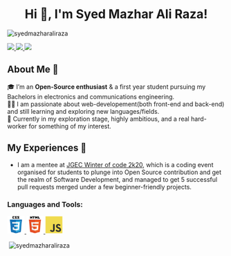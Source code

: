 <h1 align="center">Hi 👋, I'm Syed Mazhar Ali Raza!</h1>

<p align="left"> <img src="https://komarev.com/ghpvc/?username=syedmazharaliraza&label=Profile%20views&color=0e75b6&style=flat" alt="syedmazharaliraza" /> </p>

<a href="https://www.linkedin.com/in/syed-mazhar-ali-raza-4027931ba/">
  <img  width="24px" src="https://cdn.jsdelivr.net/npm/simple-icons@v3/icons/linkedin.svg"/> 
</a> 
<a href="https://twitter.com/110Syedmazhar">
  <img  width="26px" src="https://cdn.jsdelivr.net/npm/simple-icons@v3/icons/twitter.svg" />
</a>
<a href="mailto:mazharali.raza11@gmail.com">
  <img width="26px" src="https://cdn.jsdelivr.net/npm/simple-icons@v3/icons/gmail.svg" />
</a>

## About Me 🚀
🎓 I’m an **Open-Source enthusiast** & a first year student pursuing my Bachelors in electronics and communications engineering. </br>
👨‍💻  I am passionate about web-developement(both front-end and back-end) and still learning and exploring new languages/fields. </br>
🌱 Currently in my exploration stage, highly ambitious, and a real hard-worker for something of my interest.

## My Experiences 🙌
- I am a mentee at [JGEC Winter of code 2k20](https://jwoc2k20.tech/), which is a coding event organised for students to plunge into Open Source contribution and get the realm of Software Development, and managed to get 5 successful pull requests merged under a few beginner-friendly projects.


<h3 align="left">Languages and Tools:</h3>
<p align="left"> <a href="https://www.w3schools.com/css/" target="_blank"> <img src="https://raw.githubusercontent.com/devicons/devicon/master/icons/css3/css3-original-wordmark.svg" alt="css3" width="40" height="40"/> </a> <a href="https://www.w3.org/html/" target="_blank"> <img src="https://raw.githubusercontent.com/devicons/devicon/master/icons/html5/html5-original-wordmark.svg" alt="html5" width="40" height="40"/> </a> <a href="https://developer.mozilla.org/en-US/docs/Web/JavaScript" target="_blank"> <img src="https://raw.githubusercontent.com/devicons/devicon/master/icons/javascript/javascript-original.svg" alt="javascript" width="40" height="40"/> </a> </p>

<p>&nbsp;<img align="center" src="https://github-readme-stats.vercel.app/api?username=syedmazharaliraza&show_icons=true&locale=en" alt="syedmazharaliraza" /></p>

